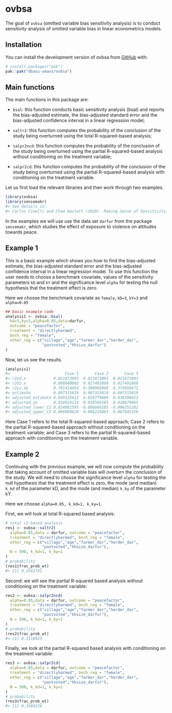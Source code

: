 
<!-- README.md is generated from README.Rmd. Please edit that file -->

# ovbsa

<!-- badges: start -->
<!-- badges: end -->

The goal of `ovbsa` (omitted variable bias sensitivity analysis) is to
conduct sensitivity analysis of omitted variable bias in linear
econometrics models.

## Installation

You can install the development version of ovbsa from
[GitHub](https://github.com/) with:

``` r
# install.packages("pak")
pak::pak("dbasu-umass/ovbsa")
```

## Main functions

The main functions in this package are:

- `bsal`: this function conducts basic sensitivity analysis (bsal) and
  reports the bias-adjusted estimate, the bias-adjusted standard error
  and the bias-adjusted confidence interval in a linear regression
  model;

- `saltr2`: this function computes the probability of the conclusion of
  the study being overturned using the total R-squared-based analysis;

- `salpr2ncd`: this function computes the probability of the conclusion
  of the study being overturned using the partial R-squared-based
  analysis without conditioning on the treatment variable;

- `salpr2cd`: this function computes the probability of the conclusion
  of the study being overturned using the partial R-squared-based
  analysis with conditioning on the treatment variable.

Let us first load the relevant libraries and then work through two
examples.

``` r
library(ovbsa)
library(sensemakr)
#> See details in:
#> Carlos Cinelli and Chad Hazlett (2020). Making Sense of Sensitivity: Extending Omitted Variable Bias. Journal of the Royal Statistical Society, Series B (Statistical Methodology).
```

In the examples we will use use the data set `darfur` from the package
`sensemakr`, which studies the effect of exposure to violence on
attitudes towards peace.

## Example 1

This is a basic example which shows you how to find the bias-adjusted
estimate, the bias-adjusted standard error and the bias-adjusted
confidence interval in a linear regression model. To use this function
the user needs to choose a benchmark covariate, values of the
sensitivity parameters `kD` and `kY` and the significance level `alpha`
for testing the null hypothesis that the treatment effect is zero.

Here we choose the benchmark covariate as `female`, `kD=3`, `kY=3` and
`alpha=0.05`

``` r
## basic example code
analysis1 <- ovbsa::bsal(
  kd=3,ky=3,alpha=0.05,data=darfur,
  outcome = "peacefactor",
  treatment = "directlyharmed",
  bnch_reg = "female",
  other_reg = c("village","age","farmer_dar","herder_dar",
                "pastvoted","hhsize_darfur")
)
```

Now, let us see the results.

``` r
(analysis1)
#>                        Case 1       Case 2       Case 3
#> r2yd.x            0.021873093  0.021873093  0.021873093
#> r2dz.x            0.008040002  0.027492860  0.027492860
#> r2yz.dx           0.781414454  0.380969988  0.374050471
#> estimate          0.097315819  0.097315819  0.097315819
#> adjusted_estimate 0.045525612  0.029779889  0.030396023
#> adjusted_se       0.010924114  0.018566585  0.018670065
#> adjusted_lower_CI 0.024081595 -0.006666285 -0.006253282
#> adjusted_upper_CI 0.066969628  0.066226063  0.067045329
```

Here Case 1 refers to the total R-squared-based approach; Case 2 refers
to the partial R-squared-based approach without conditioning on the
treatment variable; and Case 3 refers to the partial R-squared-based
approach with conditioning on the treatment variable.

## Example 2

Continuing with the previous example, we will now compute the
probability that taking account of omitted variable bias will overturn
the conclusion of the study. We will need to choose the significance
level `alpha` for testing the null hypothesis that the treatment effect
is zero, the mode (and median) `k_kd` of the parameter kD, and the mode
(and median) `k_ky` of the parameter kY.

Here we choose `alpha=0.05, k_kd=1, k_ky=1`.

First, we will look at total R-squared based analysis:

``` r
# total r2-based analysis
res1 <- ovbsa::saltr2(
  alpha=0.05,data = darfur, outcome = "peacefactor",
  treatment = "directlyharmed", bnch_reg = "female",
  other_reg = c("village","age","farmer_dar","herder_dar",
                "pastvoted","hhsize_darfur"),
  N = 500, k_kd=1, k_ky=1
)
# probability
(res1$frac_prob_wt)
#> [1] 0.2582741
```

Second: we will see the partial R-squared based analysis without
conditioning on the treatment variable:

``` r
res2 <- ovbsa::salpr2ncd(
  alpha=0.05,data = darfur, outcome = "peacefactor",
  treatment = "directlyharmed", bnch_reg = "female",
  other_reg = c("village","age","farmer_dar","herder_dar",
                "pastvoted","hhsize_darfur"),
  N = 500, k_kd=1, k_ky=1
)
# probability
(res2$frac_prob_wt)
#> [1] 0.3118923
```

Finally, we look at the partial R-squared based analysis with
conditioning on the treatment variable:

``` r
res3 <- ovbsa::salpr2cd(
  alpha=0.05,data = darfur, outcome = "peacefactor",
  treatment = "directlyharmed", bnch_reg = "female",
  other_reg = c("village","age","farmer_dar","herder_dar",
                "pastvoted","hhsize_darfur"),
  N = 500, k_kd=1, k_ky=1
)
# probability
(res3$frac_prob_wt)
#> [1] 0.3384226
```
